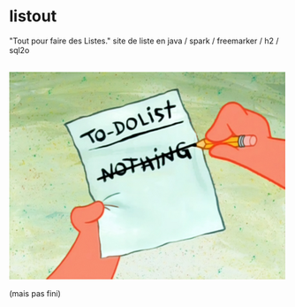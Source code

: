 # listout
"Tout pour faire des Listes."
site de liste en java / spark / freemarker / h2 / sql2o

</br>
<img src="/src/main/ressources/image/todoliste.png" alt="My cool logo"/>
</br>

(mais pas fini)
